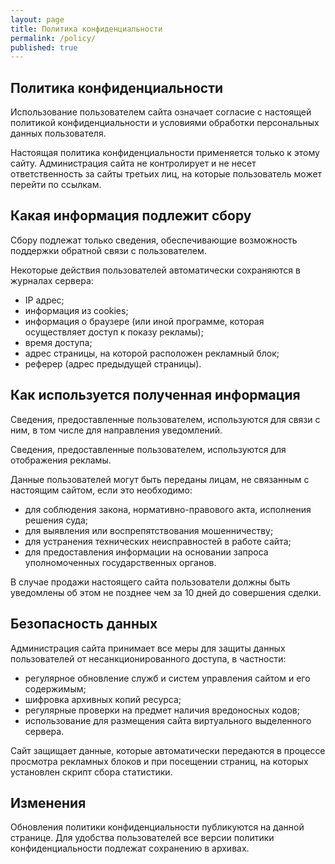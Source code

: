 ```yaml
---
layout: page
title: Политика конфиденциальности
permalink: /policy/
published: true
---
```


## Политика конфиденциальности

Использование пользователем сайта означает согласие с настоящей политикой конфиденциальности и условиями обработки персональных данных пользователя.

Настоящая политика конфиденциальности применяется только к этому сайту. Администрация сайта не контролирует и не несет ответственность за сайты третьих лиц, на которые пользователь может перейти по ссылкам.

## Какая информация подлежит сбору

Сбору подлежат только сведения, обеспечивающие возможность поддержки обратной связи с пользователем.

Некоторые действия пользователей автоматически сохраняются в журналах сервера:

  - IP адрес;
  - информация из cookies;
  - информация о браузере (или иной программе, которая осуществляет доступ к показу рекламы);
  - время доступа;
  - адрес страницы, на которой расположен рекламный блок;
  - реферер (адрес предыдущей страницы).


## Как используется полученная информация

Сведения, предоставленные пользователем, используются для связи с ним, в том числе для направления уведомлений.

Сведения, предоставленные пользователем, используются для отображения  рекламы.

Данные пользователей могут быть переданы лицам, не связанным с настоящим сайтом, если это необходимо:
  - для соблюдения закона, нормативно-правового акта, исполнения решения суда;
  - для выявления или воспрепятствования мошенничеству;
  - для устранения технических неисправностей в работе сайта;
  - для предоставления информации на основании запроса уполномоченных государственных органов.

В случае продажи настоящего сайта пользователи должны быть уведомлены об этом не позднее чем за 10 дней до совершения сделки.

## Безопасность данных

Администрация сайта принимает все меры для защиты данных пользователей от несанкционированного доступа, в частности:

  - регулярное обновление служб и систем управления сайтом и его содержимым;
  - шифровка архивных копий ресурса;
  - регулярные проверки на предмет наличия вредоносных кодов;
  - использование для размещения сайта виртуального выделенного сервера.

Сайт защищает данные, которые автоматически передаются в процессе просмотра рекламных блоков и при посещении страниц, на которых установлен скрипт сбора статистики.

## Изменения

Обновления политики конфиденциальности публикуются на данной странице. Для удобства пользователей все версии политики конфиденциальности подлежат сохранению в архивах.